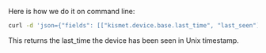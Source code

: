 Here is how we do it on command line:

```bash
curl -d 'json={"fields": [["kismet.device.base.last_time", "last_seen"]]}' "localhost:2501/devices/by-mac/A4:50:46:3B:4F:4D/devices.json?KISMET=ABD87C35D5D4F9C02C03279381D673A0"
```

This returns the last_time the device has been seen in Unix timestamp.
